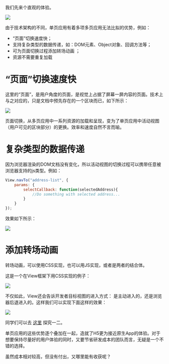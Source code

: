 我们先来个直观的体验。

![](https://img-blog.csdn.net/20180831203737695?watermark/2/text/aHR0cHM6Ly9ibG9nLmNzZG4ubmV0L2Jhb3poYW5nMDA3/font/5a6L5L2T/fontsize/400/fill/I0JBQkFCMA==/dissolve/70)

由于技术架构的不同，单页应用有着多项多页应用无法比拟的优势，例如：

- “页面”切换速度快；
- 支持复杂类型的数据传递，如：DOM元素、Object对象、回调方法等；
- 可为页面切换过程添加转场动画 ；
- 资源不需要重复加载

# “页面”切换速度快

这里的“页面”，是用户角度的页面，是视觉上占据了屏幕一屏内容的页面。技术上与之对应的，只是文档中预先存在的一个区块而已，如下所示：

![](https://img-blog.csdn.net/20180831205546866?watermark/2/text/aHR0cHM6Ly9ibG9nLmNzZG4ubmV0L2Jhb3poYW5nMDA3/font/5a6L5L2T/fontsize/400/fill/I0JBQkFCMA==/dissolve/70)

页面切换，从多页应用中一系列资源的加载和呈现，变为了单页应用中活动视图（用户可见的区块部分）的更换。效率和速度自然不言而喻。

# 复杂类型的数据传递

因为浏览器渲染的DOM文档没有变化，所以活动视图的切换过程可以携带任意被浏览器支持的js类型。例如：

```js
View.navTo("address-list", {
    params: {
        selectCallback: function(selectedAddress){
            //Do something with selected address...
        }
    }
});
```

效果如下所示：

![](https://img-blog.csdn.net/20180904132759770?watermark/2/text/aHR0cHM6Ly9ibG9nLmNzZG4ubmV0L2Jhb3poYW5nMDA3/font/5a6L5L2T/fontsize/400/fill/I0JBQkFCMA==/dissolve/70)

# 添加转场动画

转场动画，可以使用CSS实现，也可以用JS实现，或者是两者的结合体。

这是一个在View框架下用CSS实现的例子：

![](https://img-blog.csdn.net/2018090911130612?watermark/2/text/aHR0cHM6Ly9ibG9nLmNzZG4ubmV0L2Jhb3poYW5nMDA3/font/5a6L5L2T/fontsize/400/fill/I0JBQkFCMA==/dissolve/70)

不仅如此，View还会告诉开发者目标视图的进入方式： 是主动进入的，还是浏览器后退进入的。这样我们可以实现下面这样的效果：

![](https://img-blog.csdn.net/20180909114814440?watermark/2/text/aHR0cHM6Ly9ibG9nLmNzZG4ubmV0L2Jhb3poYW5nMDA3/font/5a6L5L2T/fontsize/400/fill/I0JBQkFCMA==/dissolve/70)

同学们可以去 [这里](http://wzhsoft.com/#demos) 探究一二。

单页应用的这些优势逐个叠加在一起，造就了H5更为接近原生App的体验。对于想要保持尽量好的用户体验的同时，又要节省研发成本的团队而言，无疑是一个不错的选择。

虽然成本相对较高，但没有付出，又哪里能有收获呢？